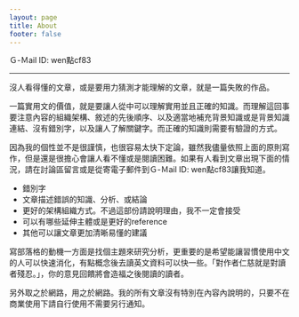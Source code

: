 ```yaml
---
layout: page
title: About
footer: false
---
```

Ｇ-Ｍail ID: wen點cf83

---

沒人看得懂的文章，或是要用力猜測才能理解的文章，就是一篇失敗的作品。

一篇實用文的價值，就是要讓人從中可以理解實用並且正確的知識。而理解這回事要注意內容的組織架構、敘述的先後順序、以及適當地補充背景知識或是背景知識連結、沒有錯別字，以及讓人了解關鍵字。而正確的知識則需要有驗證的方式。

因為我的個性並不是很謹慎，也很容易太快下定論，雖然我儘量依照上面的原則寫作，但是還是很擔心會讓人看不懂或是閱讀困難。如果有人看到文章出現下面的情況，請在討論區留言或是從寄電子郵件到Ｇ-Ｍail ID: wen點cf83讓我知道。

* 錯別字
* 文章描述錯誤的知識、分析、或結論
* 更好的架構組織方式。不過這部份請說明理由，我不一定會接受
* 可以有哪些延伸主體或是更好的reference
* 其他可以讓文章更加清晰易懂的建議

寫部落格的動機一方面是找個主題來研究分析，更重要的是希望能讓習慣使用中文的人可以快速消化，有點概念後去讀英文資料可以快一些。「對作者仁慈就是對讀者殘忍。」，你的意見回饋將會造福之後閱讀的讀者。

另外取之於網路，用之於網路。我的所有文章沒有特別在內容內說明的，只要不在商業使用下請自行使用不需要另行通知。

